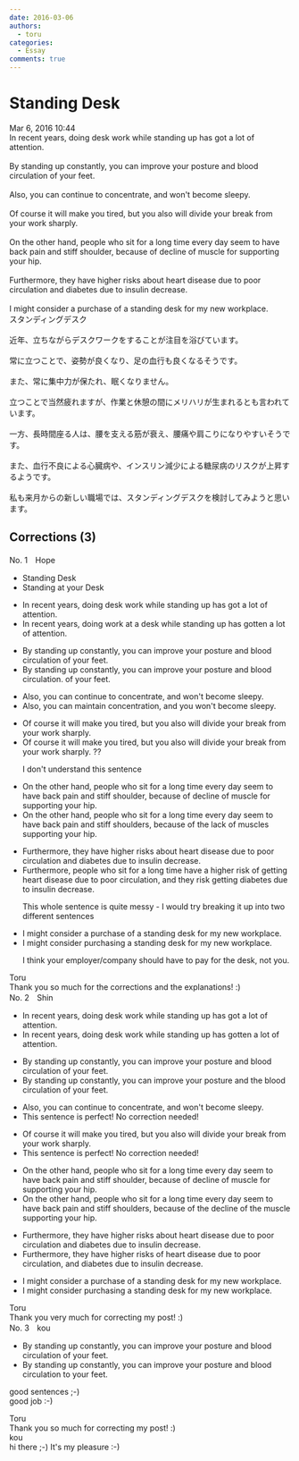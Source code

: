 ```yaml
---
date: 2016-03-06
authors:
  - toru
categories:
  - Essay
comments: true
---
```


# Standing Desk
<div class="date">Mar 6, 2016 10:44</div>
<div id="post"><div id="body_show_ori">
In recent years, doing desk work while standing up has got a lot of attention.<br/><br/>By standing up constantly, you can improve your posture and blood circulation of your feet.<br/><br/>Also, you can continue to concentrate, and won't become sleepy.<br/><br/>Of course it will make you tired, but you also will divide your break from your work sharply.<br/><br/>On the other hand, people who sit for a long time every day seem to have back pain and stiff shoulder, because of decline of muscle for supporting your hip.<br/><br/>Furthermore, they have higher risks about heart disease due to poor circulation and diabetes due to insulin decrease.<br/><br/>I might consider a purchase of a standing desk for my new workplace.
</div></div>

<!-- more -->

<div id="post_ja"><div id="body_show_mo">
スタンディングデスク<br/><br/>近年、立ちながらデスクワークをすることが注目を浴びています。<br/><br/>常に立つことで、姿勢が良くなり、足の血行も良くなるそうです。<br/><br/>また、常に集中力が保たれ、眠くなりません。<br/><br/>立つことで当然疲れますが、作業と休憩の間にメリハリが生まれるとも言われています。<br/><br/>一方、長時間座る人は、腰を支える筋が衰え、腰痛や肩こりになりやすいそうです。<br/><br/>また、血行不良による心臓病や、インスリン減少による糖尿病のリスクが上昇するようです。<br/><br/>私も来月からの新しい職場では、スタンディングデスクを検討してみようと思います。
</div></div>

## Corrections (3)
<div id="block"><div class="first_name"> No. 1　<span class="just_name">Hope</span></div><div id="block2">
<ul class="correction_field">
<li class="incorrect">Standing Desk</li>
<li class="corrected correct">
Standing <span class="f_red">at your</span> Desk
</li>
</ul>
<ul class="correction_field">
<li class="incorrect">In recent years, doing desk work while standing up has got a lot of attention.</li>
<li class="corrected correct">
In recent years, doing <span class="f_red">work at a desk</span> while standing up has <span class="f_red">gotten</span> a lot of attention.
</li>
</ul>
<ul class="correction_field">
<li class="incorrect">By standing up constantly, you can improve your posture and blood circulation of your feet.</li>
<li class="corrected correct">
By standing up constantly, you can improve your posture and blood circulation. <span class="sline">of your feet.</span>
</li>
</ul>
<ul class="correction_field">
<li class="incorrect">Also, you can continue to concentrate, and won't become sleepy.</li>
<li class="corrected correct">
Also, you can <span class="f_red">maintain concentration</span>, and <span class="f_red">you</span> won't become sleepy.
</li>
</ul>
<ul class="correction_field">
<li class="incorrect">Of course it will make you tired, but you also will divide your break from your work sharply.</li>
<li class="corrected correct">
Of course it will make you tired, <span class="sline">but you also will divide your break from your work sharply.</span><span class="f_blue"> ??</span>
<p class="correction_comment">I don't understand this sentence</p>
</li>
</ul>
<ul class="correction_field">
<li class="incorrect">On the other hand, people who sit for a long time every day seem to have back pain and stiff shoulder, because of decline of muscle for supporting your hip.</li>
<li class="corrected correct">
On the other hand, people who sit for a long time every day seem to have back pain and stiff shoulder<span class="f_red">s</span>, because of <span class="f_red">the lack of muscles</span> supporting your hip.
</li>
</ul>
<ul class="correction_field">
<li class="incorrect">Furthermore, they have higher risks about heart disease due to poor circulation and diabetes due to insulin decrease.</li>
<li class="corrected correct">
Furthermore, <span class="f_red">people who sit for a long time </span>have <span class="f_red">a</span> higher risk <span class="f_red">of getting</span> heart disease due to poor circulation, <span class="f_red">and they risk getting </span>diabetes due to insulin decrease.
<p class="correction_comment">This whole sentence is quite messy - I would try breaking it up into two different sentences</p>
</li>
</ul>
<ul class="correction_field">
<li class="incorrect">I might consider a purchase of a standing desk for my new workplace.</li>
<li class="corrected correct">
I might consider <span class="f_red">purchasing</span> a standing desk for my new workplace.
<p class="correction_comment">I think your employer/company should have to pay for the desk, not you.</p>
</li>
</ul>
</div><div class="name"><span class="just_name">Toru</span><br>
Thank you so much for the corrections and the explanations! :)
</div>
</div>
<div id="block"><div class="first_name"> No. 2　<span class="just_name">Shin</span></div><div id="block2">
<ul class="correction_field">
<li class="incorrect">In recent years, doing desk work while standing up has got a lot of attention.</li>
<li class="corrected correct">
In recent years, doing desk work while standing up has <span class="f_red">gotten</span> a lot of attention.
</li>
</ul>
<ul class="correction_field">
<li class="incorrect">By standing up constantly, you can improve your posture and blood circulation of your feet.</li>
<li class="corrected correct">
By standing up constantly, you can improve your posture and <span class="f_blue">the </span>blood circulation of your feet.
</li>
</ul>
<ul class="correction_field">
<li class="incorrect">Also, you can continue to concentrate, and won't become sleepy.</li>
<li class="corrected perfect">This sentence is perfect! No correction needed!</li>
</ul>
<ul class="correction_field">
<li class="incorrect">Of course it will make you tired, but you also will divide your break from your work sharply.</li>
<li class="corrected perfect">This sentence is perfect! No correction needed!</li>
</ul>
<ul class="correction_field">
<li class="incorrect">On the other hand, people who sit for a long time every day seem to have back pain and stiff shoulder, because of decline of muscle for supporting your hip.</li>
<li class="corrected correct">
On the other hand, people who sit for a long time every day seem to have back pain and stiff <span class="f_red">shoulders</span>, because of <span class="f_blue">the </span>decline of <span class="f_blue">the </span>muscle supporting your hip.
</li>
</ul>
<ul class="correction_field">
<li class="incorrect">Furthermore, they have higher risks about heart disease due to poor circulation and diabetes due to insulin decrease.</li>
<li class="corrected correct">
Furthermore, they have higher risks <span class="f_red">of</span> heart disease due to poor circulation<span class="f_gray">,</span> and diabetes due to insulin decrease.
</li>
</ul>
<ul class="correction_field">
<li class="incorrect">I might consider a purchase of a standing desk for my new workplace.</li>
<li class="corrected correct">
I might consider <span class="f_red">purchasing</span> a standing desk for my new workplace.
</li>
</ul>
</div><div class="name"><span class="just_name">Toru</span><br>
Thank you very much for correcting my post! :)
</div>
</div>
<div id="block"><div class="first_name"> No. 3　<span class="just_name">kou</span></div><div id="block2">
<ul class="correction_field">
<li class="incorrect">By standing up constantly, you can improve your posture and blood circulation of your feet.</li>
<li class="corrected correct">
By standing up constantly, you can improve your posture and blood circulation to your feet.
</li>
</ul>
<p class="comment_small">
 good sentences ;-)
 <br/>
 good job :-)
</p>

</div><div class="name"><span class="just_name">Toru</span><br>
Thank you so much for correcting my post! :)
</div>
<div class="name"><span class="just_name">kou</span><br>
hi there ;-) It's my pleasure :-)
</div>
</div>
